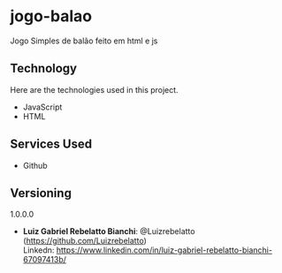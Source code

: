 # jogo-balao
Jogo Simples de balão feito em html e js 
## Technology 
 
Here are the technologies used in this project.
 
* JavaScript
* HTML
 
## Services Used
 
* Github
  
## Versioning
 
1.0.0.0
 
* **Luiz Gabriel Rebelatto Bianchi**: @Luizrebelatto (https://github.com/Luizrebelatto)
</br>Linkedn: https://www.linkedin.com/in/luiz-gabriel-rebelatto-bianchi-67097413b/
